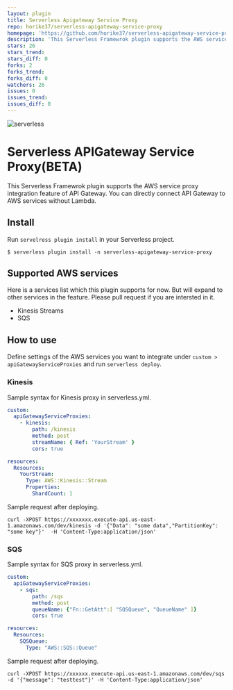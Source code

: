 ```yaml
---
layout: plugin
title: Serverless Apigateway Service Proxy
repo: horike37/serverless-apigateway-service-proxy
homepage: 'https://github.com/horike37/serverless-apigateway-service-proxy'
description: 'This Serverless Framewrok plugin supports the AWS service proxy integration feature of API Gateway.'
stars: 26
stars_trend: 
stars_diff: 0
forks: 2
forks_trend: 
forks_diff: 0
watchers: 26
issues: 0
issues_trend: 
issues_diff: 0
---
```



![serverless](http://public.serverless.com/badges/v3.svg)

# Serverless APIGateway Service Proxy(BETA)
This Serverless Framewrok plugin supports the AWS service proxy integration feature of API Gateway. You can directly connect API Gateway to AWS services without Lambda.

## Install
Run `servelress plugin install` in your Serverless project.

```
$ serverless plugin install -n serverless-apigateway-service-proxy
```

## Supported AWS services
Here is a services list which this plugin supports for now. But will expand to other services in the feature.
Please pull request if you are intersted in it.

- Kinesis Streams
- SQS

## How to use
Define settings of the AWS services you want to integrate under `custom > apiGatewayServiceProxies` and run `serverless deploy`.

### Kinesis
Sample syntax for Kinesis proxy in serverless.yml.
```yaml
custom:
  apiGatewayServiceProxies:
    - kinesis:
        path: /kinesis
        method: post
        streamName: { Ref: 'YourStream' }
        cors: true

resources:
  Resources:
    YourStream:
      Type: AWS::Kinesis::Stream
      Properties:
        ShardCount: 1
```

Sample request after deploying.
```
curl -XPOST https://xxxxxxx.execute-api.us-east-1.amazonaws.com/dev/kinesis -d '{"Data": "some data","PartitionKey": "some key"}'  -H 'Content-Type:application/json'
```

### SQS

Sample syntax for SQS proxy in serverless.yml.
```yaml
custom:
  apiGatewayServiceProxies:
    - sqs:
        path: /sqs
        method: post
        queueName: {"Fn::GetAtt":[ "SQSQueue", "QueueName" ]}
        cors: true

resources:
  Resources:
    SQSQueue:
      Type: "AWS::SQS::Queue"
```

Sample request after deploying.
```
curl -XPOST https://xxxxxx.execute-api.us-east-1.amazonaws.com/dev/sqs -d '{"message": "testtest"}' -H 'Content-Type:application/json'
```
